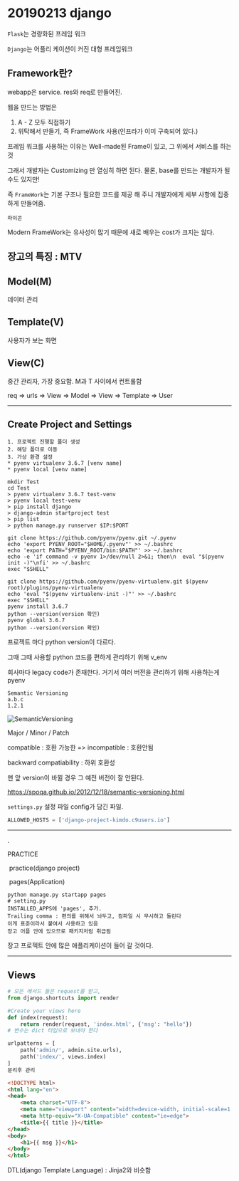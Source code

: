 # 20190213 django

`Flask`는 경량화된 프레임 워크

`Django`는 어플리 케이션이 커진 대형 프레임워크

## Framework란?

webapp은 service. res와 req로 만들어진.

웹을 만드는 방법은

1. A - Z 모두 직접하기
2. 위탁해서 만들기, 즉 FrameWork 사용(인프라가 이미 구축되어 있다.)

프레임 워크를 사용하는 이유는 Well-made된 Frame이 있고, 그 위에서 서비스를 하는 것

그래서 개발자는 Customizing 만 열심히 하면 된다. 물론, base를 만드는 개발자가 될 수도 있지만!

즉 `FrameWork`는 기본 구조나 필요한 코드를 제공 해 주니 개발자에게 세부 사항에 집중하게 만들어줌.

`파이콘`

Modern FrameWork는 유사성이 많기 때문에 새로 배우는 cost가 크지는 않다.

## 장고의 특징 : MTV

## Model(M)

데이터 관리

## Template(V)

사용자가 보는 화면

## View(C)

중간 관리자, 가장 중요함. M과 T 사이에서 컨트롤함

req => urls => View => Model => View => Template => User

***

## Create Project and Settings

```
1. 프로젝트 진행할 폴더 생성
2. 해당 폴더로 이동
3. 가상 환경 설정
* pyenv virtualenv 3.6.7 [venv name]
* pyenv local [venv name]
```

```
mkdir Test
cd Test
> pyenv virtualenv 3.6.7 test-venv
> pyenv local test-venv
> pip install django
> django-admin startproject test
> pip list
> python manage.py runserver $IP:$PORT
```

```
git clone https://github.com/pyenv/pyenv.git ~/.pyenv
echo 'export PYENV_ROOT="$HOME/.pyenv"' >> ~/.bashrc
echo 'export PATH="$PYENV_ROOT/bin:$PATH"' >> ~/.bashrc
echo -e 'if command -v pyenv 1>/dev/null 2>&1; then\n  eval "$(pyenv init -)"\nfi' >> ~/.bashrc
exec "$SHELL"

git clone https://github.com/pyenv/pyenv-virtualenv.git $(pyenv root)/plugins/pyenv-virtualenv
echo 'eval "$(pyenv virtualenv-init -)"' >> ~/.bashrc
exec "$SHELL"
pyenv install 3.6.7
python --version(version 확인)
pyenv global 3.6.7
python --version(version 확인)
```

프로젝트 마다 python version이 다르다.

그때 그때 사용할 python 코드를 편하게 관리하기 위해 v_env

회사마다 legacy code가 존재한다. 거기서 여러 버전을 관리하기 위해 사용하는게 pyenv

```
Semantic Versioning
a.b.c
1.2.1
```

![SemanticVersioning](http://digitalcommunications.wp.st-andrews.ac.uk/files/2017/01/semver03.png)

Major / Minor / Patch

compatible : 호환 가능한 => incompatible : 호환안됨

backward compatiability : 하위 호환성

맨 앞 version이 바뀔 경우 그 예전 버전이 잘 안된다.

https://spoqa.github.io/2012/12/18/semantic-versioning.html

`settings.py` 설정 파일 config가 담긴 파일.

```python
ALLOWED_HOSTS = ['django-project-kimdo.c9users.io']
```

***

.

PRACTICE

​	practice(django project)

​		pages(Application)

```
python manage.py startapp pages
# setting.py
INSTALLED_APPS에 'pages', 추가. 
Trailing comma : 편의를 위해서 놔두고, 컴파일 시 무시하고 돌린다
이게 표준이라서 붙여서 사용하고 있음
장고 어플 안에 있으므로 패키지처럼 취급됨
```

장고 프로젝트 안에 많은 애플리케이션이 들어 갈 것이다.



***

## Views

```python
# 모든 메서드 들은 request를 받고,
from django.shortcuts import render

#Create your views here
def index(request):
    return render(request, 'index.html', {'msg': "hello"})
# 변수는 dict 타입으로 보내야 한다
```

```python
urlpatterns = [
    path('admin/', admin.site.urls),
    path('index/', views.index)
]
분리후 관리
```

```html
<!DOCTYPE html>
<html lang="en">
<head>
    <meta charset="UTF-8">
    <meta name="viewport" content="width=device-width, initial-scale=1.0">
    <meta http-equiv="X-UA-Compatible" content="ie=edge">
    <title>{{ title }}</title>
</head>
<body>
    <h1>{{ msg }}</h1>
</body>
</html>

```

DTL(django Template Language) : Jinja2와 비슷함

```

```

